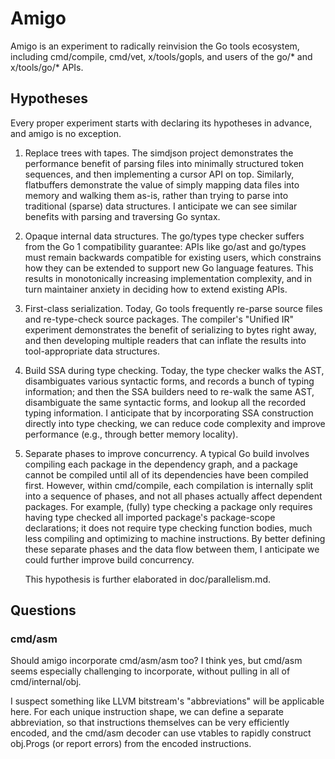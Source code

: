 # Amigo

Amigo is an experiment to radically reinvision the Go tools ecosystem,
including cmd/compile, cmd/vet, x/tools/gopls, and users of the go/*
and x/tools/go/* APIs.

## Hypotheses

Every proper experiment starts with declaring its hypotheses in
advance, and amigo is no exception.

1. Replace trees with tapes. The simdjson project demonstrates the
   performance benefit of parsing files into minimally structured
   token sequences, and then implementing a cursor API on top.
   Similarly, flatbuffers demonstrate the value of simply mapping data
   files into memory and walking them as-is, rather than trying to
   parse into traditional (sparse) data structures. I anticipate we
   can see similar benefits with parsing and traversing Go syntax.

2. Opaque internal data structures. The go/types type checker suffers
   from the Go 1 compatibility guarantee: APIs like go/ast and
   go/types must remain backwards compatible for existing users, which
   constrains how they can be extended to support new Go language
   features. This results in monotonically increasing implementation
   complexity, and in turn maintainer anxiety in deciding how to
   extend existing APIs.

3. First-class serialization. Today, Go tools frequently re-parse
   source files and re-type-check source packages. The compiler's
   "Unified IR" experiment demonstrates the benefit of serializing to
   bytes right away, and then developing multiple readers that can
   inflate the results into tool-appropriate data structures.

4. Build SSA during type checking. Today, the type checker walks the
   AST, disambiguates various syntactic forms, and records a bunch of
   typing information; and then the SSA builders need to re-walk the
   same AST, disambiguate the same syntactic forms, and lookup all the
   recorded typing information. I anticipate that by incorporating SSA
   construction directly into type checking, we can reduce code
   complexity and improve performance (e.g., through better memory
   locality).

5. Separate phases to improve concurrency. A typical Go build involves
   compiling each package in the dependency graph, and a package
   cannot be compiled until all of its dependencies have been compiled
   first. However, within cmd/compile, each compilation is internally
   split into a sequence of phases, and not all phases actually affect
   dependent packages. For example, (fully) type checking a package
   only requires having type checked all imported package's
   package-scope declarations; it does not require type checking
   function bodies, much less compiling and optimizing to machine
   instructions. By better defining these separate phases and the data
   flow between them, I anticipate we could further improve build
   concurrency.

   This hypothesis is further elaborated in doc/parallelism.md.

## Questions

### cmd/asm

Should amigo incorporate cmd/asm/asm too? I think yes, but cmd/asm
seems especially challenging to incorporate, without pulling in all of
cmd/internal/obj.

I suspect something like LLVM bitstream's "abbreviations" will be
applicable here. For each unique instruction shape, we can define a
separate abbreviation, so that instructions themselves can be very
efficiently encoded, and the cmd/asm decoder can use vtables to
rapidly construct obj.Progs (or report errors) from the encoded
instructions.
